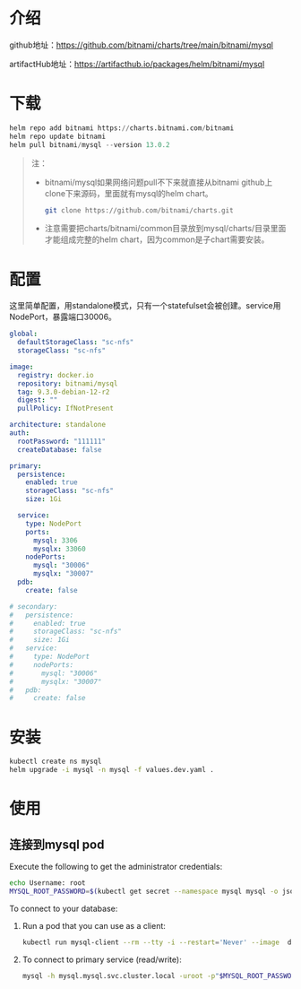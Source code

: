 # 介绍

github地址：https://github.com/bitnami/charts/tree/main/bitnami/mysql

artifactHub地址：https://artifacthub.io/packages/helm/bitnami/mysql

# 下载

~~~python
helm repo add bitnami https://charts.bitnami.com/bitnami
helm repo update bitnami
helm pull bitnami/mysql --version 13.0.2 
~~~

> 注：
>
> - bitnami/mysql如果网络问题pull不下来就直接从bitnami github上clone下来源码，里面就有mysql的helm chart。
>
>   ~~~sh
>   git clone https://github.com/bitnami/charts.git
>   ~~~
>
> - 注意需要把charts/bitnami/common目录放到mysql/charts/目录里面才能组成完整的helm chart，因为common是子chart需要安装。

# 配置

这里简单配置，用standalone模式，只有一个statefulset会被创建。service用NodePort，暴露端口30006。

~~~yaml
global:
  defaultStorageClass: "sc-nfs"
  storageClass: "sc-nfs"

image:
  registry: docker.io
  repository: bitnami/mysql
  tag: 9.3.0-debian-12-r2
  digest: ""
  pullPolicy: IfNotPresent

architecture: standalone
auth:
  rootPassword: "111111"
  createDatabase: false

primary:
  persistence:
    enabled: true
    storageClass: "sc-nfs"
    size: 1Gi

  service:
    type: NodePort
    ports:
      mysql: 3306
      mysqlx: 33060
    nodePorts:
      mysql: "30006"
      mysqlx: "30007"
  pdb:
    create: false

# secondary:
#   persistence:
#     enabled: true
#     storageClass: "sc-nfs"
#     size: 1Gi
#   service:
#     type: NodePort
#     nodePorts:
#       mysql: "30006"
#       mysqlx: "30007"
#   pdb:
#     create: false
~~~

# 安装

~~~sh
kubectl create ns mysql
helm upgrade -i mysql -n mysql -f values.dev.yaml .
~~~

# 使用

## 连接到mysql pod

Execute the following to get the administrator credentials:

```sh
echo Username: root
MYSQL_ROOT_PASSWORD=$(kubectl get secret --namespace mysql mysql -o jsonpath="{.data.mysql-root-password}" | base64 -d)
```

To connect to your database:

  1. Run a pod that you can use as a client:

      ```sh
      kubectl run mysql-client --rm --tty -i --restart='Never' --image  docker.io/bitnami/mysql:9.3.0-debian-12-r2 --namespace mysql --env MYSQL_ROOT_PASSWORD=$MYSQL_ROOT_PASSWORD --command -- bash
      ```

  2. To connect to primary service (read/write):

      ```sh
      mysql -h mysql.mysql.svc.cluster.local -uroot -p"$MYSQL_ROOT_PASSWORD"
      ```
      
      
